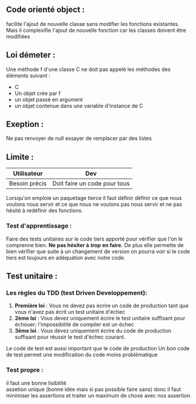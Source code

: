 ## Code orienté object : 
facilite l'ajout de nouvelle classe sans modifier les fonctions existantes.
Mais il complexifie l'ajout de nouvelle fonction car les classes doivent être modifiées 

## Loi démeter : 
Une méthode f d'une classe C ne doit pas appelé les méthodes des éléments suivant : 
- C
- Un objet crée par f
- un objet passé en argument 
- un objet contenue dans une variable d'instance de C

## Exeption : 
Ne pas renvoyer de null essayer de remplacer par des listes 

## Limite :

| Utilisateur   | Dev                          |
| ------------- | ---------------------------- |
| Besoin précis | Doit faire un code pour tous |

Lorsqu'on emploie un paquetage tierce il faut définir définir ce que nous voulons nous servir et ce que nous ne voulons pas nous servir et ne pas hésité à redéfinir des fonctions.  

### Test d'apprentissage :
Faire des tests unitaires sur le code tiers apporté pour vérifier que l'on le comprenne bien. **Ne pas hésiter à** ***trop*** **en faire.** De plus elle permette de bien vérifier que suite à un changement de version on pourra voir si le code tiers est toujours en adéquation avec notre code. 

## Test unitaire : 

### Les règles du TDD (test Driven Developpement):
1) **Première loi** : Vous ne devez pas écrire un code de production tant que vous n'avez pas écrit un test unitaire d'échec
2) **2ème loi** : Vous devez uniquement écrire le test unitaire suffisant pour échouer; l'impossibilité de compiler est un échec
3) **3ème loi** : Vous devez uniquement écrire du code de production suffisant pour réussir le test d'échec courant.


Le code de test est aussi important que le code de production
Un bon code de test permet une modification du code moins problématique

### Test propre : 
il faut une bonne lisibilité  
assetion unique (bonne idée mais si pas possible faire sans) donc il faut minimiser les assertions et traiter un maximum de chose avec nos assertion